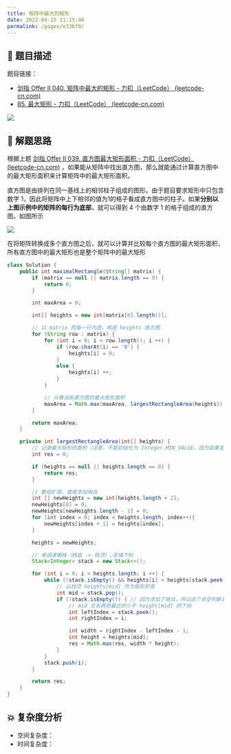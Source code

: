 ```yaml
---
title: 矩阵中最大的矩形
date: 2022-04-15 11:15:40
permalink: /pages/e336f0/
---
```

## 📃 题目描述

题目链接：

- [剑指 Offer II 040. 矩阵中最大的矩形 - 力扣（LeetCode） (leetcode-cn.com)](https://leetcode-cn.com/problems/PLYXKQ/)
- [85. 最大矩形 - 力扣（LeetCode） (leetcode-cn.com)](https://leetcode-cn.com/problems/maximal-rectangle/)

![](https://cs-wiki.oss-cn-shanghai.aliyuncs.com/img/20220415111616.png)

## 🔔 解题思路

根据上题 [剑指 Offer II 039. 直方图最大矩形面积 - 力扣（LeetCode） (leetcode-cn.com)](https://leetcode-cn.com/problems/0ynMMM/) ，如果能从矩阵中找出直方图，那么就能通过计算直方图中的最大矩形面积来计算矩阵中的最大矩形面积。

直方图是由排列在同一基线上的相邻柱子组成的图形。由于题目要求矩形中只包含数字 1，因此将矩阵中上下相邻的值为1的格子看成直方图中的柱子。如果**分别以上图示例中的矩阵的每行为底部**，就可以得到 4 个由数字 1 的格子组成的直方图，如图所示

![](https://cs-wiki.oss-cn-shanghai.aliyuncs.com/img/20220415111752.png)

在将矩阵转换成多个直方图之后，就可以计算并比较每个直方图的最大矩形面积，所有直方图中的最大矩形也是整个矩阵中的最大矩形


```java
class Solution {
    public int maximalRectangle(String[] matrix) {
        if (matrix == null || matrix.length == 0) {
            return 0;
        }

        int maxArea = 0;

        int[] heights = new int[matrix[0].length()];

        // 以 matrix 的每一行为底，构造 heights 直方图
        for (String row : matrix) {
            for (int i = 0; i < row.length(); i ++) {
                if (row.charAt(i) == '0') {
                    heights[i] = 0;
                }
                else {
                    heights[i] ++;
                }
            }

            // 计算当前直方图的最大矩形面积
            maxArea = Math.max(maxArea, largestRectangleArea(heights));
        }

        return maxArea;
    }

    private int largestRectangleArea(int[] heights) {
        // 记录最大矩形的面积（注意，不能初始化为 Integer.MIN_VALUE，因为如果走不到弹栈的 while 循环的话（全是 0  的情况），会直接返回 res 的）
        int res = 0;

        if (heights == null || heights.length == 0) {
            return res;
        }

        // 数组扩容，首尾添加哨兵
        int [] newHeights = new int[heights.length + 2];
        newHeights[0] = 0;
        newHeights[newHeights.length - 1] = 0;
        for (int index = 0; index < heights.length; index++){
            newHeights[index + 1] = heights[index];
        }

        heights = newHeights;

        // 单调递增栈（栈底 -> 栈顶）,存储下标
        Stack<Integer> stack = new Stack<>();

        for (int i = 0; i < heights.length; i ++) {
            while (!stack.isEmpty() && heights[i] < heights[stack.peek()]) {
                // 以栈顶 heights[mid] 作为矩形的高
                int mid = stack.pop();
                if (!stack.isEmpty()) { // 因为添加了哨兵，所以这个非空判断其实可以省略掉
                    // mid 左右两侧最近的小于 height[mid] 的下标
                    int leftIndex = stack.peek();
                    int rightIndex = i;

                    int width = rightIndex - leftIndex - 1;
                    int height = heights[mid];
                    res = Math.max(res, width * height);
                }
            }
            stack.push(i);
        }

        return res;
    }
}
```

## 💥 复杂度分析

- 空间复杂度：
- 时间复杂度：

